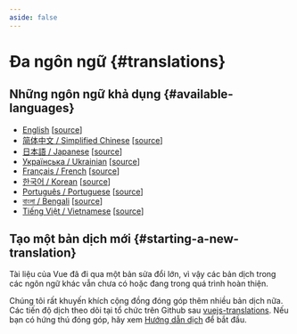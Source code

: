 ```yaml
---
aside: false
---
```


# Đa ngôn ngữ {#translations}

## Những ngôn ngữ khả dụng {#available-languages}

- [English](https://vuejs.org/) [[source](https://github.com/vuejs/docs)]
- [简体中文 / Simplified Chinese](https://cn.vuejs.org/) [[source](https://github.com/vuejs-translations/docs-zh-cn)]
- [日本語 / Japanese](https://ja.vuejs.org/) [[source](https://github.com/vuejs-translations/docs-ja)]
- [Українська / Ukrainian](https://ua.vuejs.org/) [[source](https://github.com/vuejs-translations/docs-uk)]
- [Français / French](https://fr.vuejs.org) [[source](https://github.com/vuejs-translations/docs-fr)]
- [한국어 / Korean](https://ko.vuejs.org) [[source](https://github.com/vuejs-translations/docs-ko)]
- [Português / Portuguese](https://pt.vuejs.org) [[source](https://github.com/vuejs-translations/docs-pt)]
- [বাংলা / Bengali](https://bn.vuejs.org) [[source](https://github.com/vuejs-translations/docs-bn)]
- [Tiếng Việt / Vietnamese](https://vn.vuejs.org) [[source](https://github.com/vuejs-translations/docs-vn)]

<!-- ## Work in Progress Languages {#work-in-progress-languages} -->

## Tạo một bản dịch mới {#starting-a-new-translation}

Tài liệu của Vue đã đi qua một bản sửa đổi lớn, vì vậy các bản dịch trong các ngôn ngữ khác vẫn chưa có hoặc đang trong quá trình hoàn thiện.

Chúng tôi rất khuyến khích cộng đồng đóng góp thêm nhiều bản dịch nữa. Các tiến độ dịch theo dõi tại tổ chức trên Github sau [vuejs-translations](https://github.com/vuejs-translations/). Nếu bạn có hứng thú đóng góp, hãy xem [Hướng dẫn dịch](https://github.com/vuejs-translations/guidelines/blob/main/README.md) để bắt đầu.
